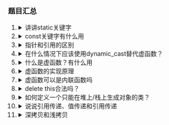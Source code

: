 ### 题目汇总
1. 
    <details><summary>讲讲static关键字
    </summary>
    1. 函数体内 static 变量的作用范围为该函数体，不同于 auto 变量，该变量的内存只被分配一次，因此其值在下次调用时仍维持上次的值；  <br/>
    2. 在模块内的 static 全局变量可以被模块内所用函数访问，但不能被模块外其它函数访问；  <br/>
    3. 在模块内的 static 函数只可被这一模块内的其它函数调用，这个函数的使用范围被限制在声明它的模块内；<br/>
    4. 在类中的 static 成员变量属于整个类所拥有，对类的所有对象只有一份拷贝；<br/>
    5. 在类中的 static 成员函数属于整个类所拥有，这个函数不接收 this 指针，因而只能访问类的static 成员变量。<br/>
    </details>

2. 
    <details><summary>const关键字有什么用
    </summary>
    1. 欲阻止一个变量被改变，可以使用 const 关键字。在定义该 const 变量时，通常需要对它进行初始化，因为以后就没有机会再去改变它了；<br/>
    2. 对指针来说，可以指定指针本身为 const，也可以指定指针所指的数据为 const，或二者同时指定为 const；<br/>
    3. 在一个函数声明中，const 可以修饰形参，表明它是一个输入参数，在函数内部不能改变其值；<br/>
    4. 对于类的成员函数，若指定其为 const 类型，则表明其是一个常函数，不能修改类的 成员变量；<br/>
    5. 对于类的成员函数，有时候必须指定其返回值为 const 类型，以使得其返回值不为"左值"<br/>
    </details>

3. 
    <details><summary>指针和引用的区别
    </summary>
    1. 引用不可为空，指针可为空 <br/>
    2. 引用一旦初始化不可改变指向，指针可以 <br/>
    3. 引用比指针更安全。由于不存在空引用，并且引用一旦被初始化为指向一个对象，它就不能被改变为另一个对象的引用，因此引用很安全。对于指针来说，它可以随时指向别的对象，并且可以不被初始化，或为 NULL，所以不安全。const 针虽然不能改变指向，但仍然存在空指针，并且有可能产生野指针（即多个指针指向一块内存，free 掉一个指针之后，别的指针就成了野指针）。 <br/>
    </details>

4. 
    <details><summary>在什么情况下应该使用dynamic_cast替代虚函数？</summary> 

    通常是基类设计出现问题，无法改动基类源码，又想要在派生类中添加新的成员函数，此时使用基类指针无法调用这个新的非虚函数，那就需要用dynamic_cast来进行动态类型转换从而调用到派生类的非虚函数。 
    </details>
   
5. 
    <details><summary>什么是虚函数？有什么用 
    </summary>
     一个虚函数被调用时，被执行的代码必须和调用函数的对象的动态类型相一致。虚函数是用来实现C++的动态多态的 
     </details>
6. 
    <details><summary>虚函数的实现原理 
    </summary> 
    虚函数表，虚函数指针;<br/> 
    每一个声明了虚函数或继承了虚函数的类，都会有一个自己的虚函数指针表(virtual table,vtbl) <br/> 该类的每个对象都会包含一个虚函数表指针(virtual pointer, vptr)指向vtbl，虚函数按其声明顺序放进vtbl中，vtbl中的每个元素对应一个函数指针指向该类的虚函数；如果派生类覆盖了基类的虚函数，就会放到vtbl中原来基类函数的位置。在多继承情况下每个基类都有自己的vtbl，派生类的成员函数被放到第一个基类的vtbl中 
    </details>

7. 
    <details><summary>虚函数可以是内联函数吗
    </summary>
    可以，但是当虚函数表现多态性的时候不能内联<br/>
    因为内联是建议编译器内联，而虚函数是运行时多态，编译器在编译期间无法得知运行期调用的是哪一段代码，所以运行时多态的虚函数不允许内联 <br/>

    </details>

8. 
    <details><summary>delete this合法吗？
    </summary>
    合法，但需要注意：<br/>
    1. 必须保证this对象时通过new（不是new[], placement new,不是栈上，不是全局，不是其他对象成员）分配的 <br/>
    2. 必须保证调用delete this的成员函数时最后一个调用this的成员 <br/>
    3. 必须保证成员函数的delete this后面没有调用this <br/>
    4. 必须保证delete this后面不会再被调用 <br/>
    </details>

9. 
    <details><summary>如何定义一个只能在堆上/栈上生成对象的类？
    </summary>
    1. 只在堆上 : <br/>
    方法：将析构函数设置为私有 <br/>
    原因：c++时静态绑定语言，编译器管理栈上对象的生命周期，编译器在为对象分配栈空间时，会先检查类的析构函数的访问性。若析构函数不可访问，则不能在栈上创建对象 <br/>
    2. 只在栈上 : <br/>
    方法：将new和delete重载为私有 <br/>
    原因：只有使用new关键词新建对象才会在堆上生成，将new私有化则无法在堆上生成对象
    </details>

10. 
    <details><summary>说说引用传递、值传递和引用传递
    </summary>
    1. 指针传递：传递的是一个地址值 <br/>
    2. 值传递：在栈中开辟内存空间以存放由主调函数传入的实参的值，从而成为实参的一个副本。值传递的特点在于无论对其作何种操作，都不会影响到主调函数中实参变量的值 <br/>
    3. 引用传递：与值传递不同的是，这次在栈中开辟的空间存放的不是实参的值，而是实参变量的地址。被调函数对形参的任何操作都会被处理成间接寻址，通过形参中存放的地址直接对主调函数中的实参变量进行操作 <br/>
    </details>

11. 
    <details><summary>深拷贝和浅拷贝
    </summary>
    1. 浅拷贝：<br/>
    对一个指定对象进行拷贝时，编译器会自动调用默认的拷贝构造函数（用户为重载的情况下）；两个对象只调用一次构造函数，但每个对象销毁时都会调用一次析构函数，也就是说只有一次构造却出现了两次析构，此时两个对象的指针成员所指向的内存相同，同一块内存被释放了两次，会出现内存泄漏 <br/>
    2. 深拷贝 <br/>
    在对含有指针成员的对象进行拷贝时，必须要自己定义拷贝构造函数，使拷贝后的对象指针成员有自己的内存空间，即进行深拷贝，这样就避免了内存泄漏发生，用一次构造函数，一次自定义拷贝构造函数，两次析构函数。两个对象的指针成员所指内存不同。 <br/>
    总结：浅拷贝只是对指针的拷贝，拷贝后两个指针指向同一个内存空间，深拷贝不但对指针进行拷贝，而且对指针指向的内容进行拷贝，经深拷贝后的指针是指向两个不同地址的指针。<br/>
    </details>

